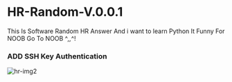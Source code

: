 # HR-Random-V.0.0.1
This Is Software Random HR Answer And i want to learn Python 
It Funny For NOOB Go To NOOB ^_,,_^!

### ADD SSH Key Authentication ###

![hr-img2](https://user-images.githubusercontent.com/42794287/51675936-bb417580-2007-11e9-8cb9-a6dd02c80e18.png)
